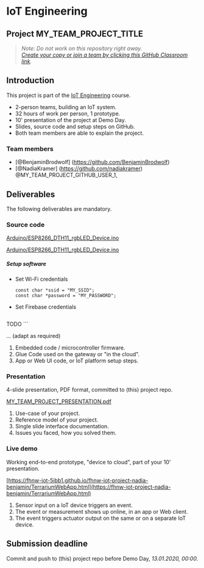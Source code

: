 # IoT Engineering
## Project MY_TEAM_PROJECT_TITLE

> *Note: Do not work on this repository right away.*<br/>
> *[Create your copy or join a team by clicking this GitHub Classroom link](https://classroom.github.com/g/gALXMYRD).*

## Introduction
This project is part of the [IoT Engineering](../../../fhnw-iot) course.

* 2-person teams, building an IoT system.
* 32 hours of work per person, 1 prototype.
* 10' presentation of the project at Demo Day.
* Slides, source code and setup steps on GitHub.
* Both team members are able to explain the project.

### Team members

* [@BenjaminBrodwolf] (https://github.com/BenjaminBrodwolf) 
* [@NadiaKramer] (https://github.com/nadiakramer) @MY_TEAM_PROJECT_GITHUB_USER_1, 

## Deliverables
The following deliverables are mandatory.

### Source code

[Arduino/ESP8266_DTH11_rgbLED_Device.ino](Arduino/ESP8266_DTH11_rgbLED_Device/ESP8266_DTH11_rgbLED_Device.ino)

[Arduino/ESP8266_DTH11_rgbLED_Device.ino](Arduino/ESP8266_Ultrasonic_redLED_Device/ESP8266_Ultrasonic_redLED_Device.ino)

##### Setup software
* Set Wi-Fi credentials

    ```
    const char *ssid = "MY_SSID";
    const char *password = "MY_PASSWORD";
    ```
    
 * Set Firebase credentials

    ```
  TODO
    ```
      
    
... (adapt as required)

1) Embedded code / microcontroller firmware.
2) Glue Code used on the gateway or "in the cloud".
3) App or Web UI code, or IoT platform setup steps.

### Presentation
4-slide presentation, PDF format, committed to (this) project repo.

[MY_TEAM_PROJECT_PRESENTATION.pdf](MY_TEAM_PROJECT_PRESENTATION.pdf)

1) Use-case of your project.
2) Reference model of your project.
3) Single slide interface documentation.
4) Issues you faced, how you solved them.

### Live demo
Working end-to-end prototype, "device to cloud", part of your 10' presentation.

[https://fhnw-iot-5ibb1.github.io/fhnw-iot-project-nadia-benjamin/TerrariumWebApp.html](https://fhnw-iot-project-nadia-benjamin/TerrariumWebApp.html)

1) Sensor input on a IoT device triggers an event.
2) The event or measurement shows up online, in an app or Web client.
3) The event triggers actuator output on the same or on a separate IoT device.

## Submission deadline
Commit and push to (this) project repo before Demo Day, _13.01.2020, 00:00_.
